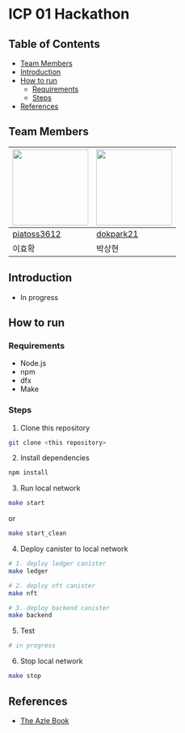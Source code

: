 # ICP 01 Hackathon

## Table of Contents

- [Team Members](#team-members)
- [Introduction](#introduction)
- [How to run](#how-to-run)
  - [Requirements](#requirements)
  - [Steps](#steps)
- [References](#references)

## Team Members

| <img src="https://avatars.githubusercontent.com/u/61569834?v=4" width="150" height="150"/> | <img src="https://avatars.githubusercontent.com/u/126757767?v=4" width="150" height="150"/> |
| ------------------------------------------------------------------------------------------ |  ------------------------------------------------------------------------------------------- |
| [piatoss3612](https://github.com/piatoss3612)| [dokpark21](https://github.com/dokpark21)|
| 이효확 | 박상현 |

## Introduction

- In progress

## How to run

### Requirements

- Node.js
- npm
- dfx
- Make

### Steps

1. Clone this repository

```bash
git clone <this repository>
```

2. Install dependencies

```bash
npm install
```

3. Run local network

```bash
make start
```

or

```bash
make start_clean
```

4. Deploy canister to local network

```bash
# 1. deploy ledger canister
make ledger

# 2. deploy nft canister
make nft

# 3. deploy backend canister
make backend
```

5. Test

```bash
# in progress
```

6. Stop local network

```bash
make stop
```

## References

- [The Azle Book](https://demergent-labs.github.io/azle/the_azle_book.html)